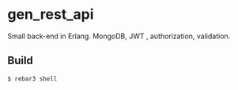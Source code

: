 gen_rest_api
=====
Small back-end in Erlang.
MongoDB, JWT , authorization, validation.

Build
-----

    $ rebar3 shell